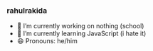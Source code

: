 ### rahulrakida
- 🔭 I’m currently working on nothing (school)
- 🌱 I’m currently learning JavaScript (i hate it)
- 😄 Pronouns: he/him



<!--
**rahulrakida/rahulrakida** is a ✨ _special_ ✨ repository because its `README.md` (this file) appears on your GitHub profile.

Here are some ideas to get you started:

- 🔭 I’m currently working on ...
- 🌱 I’m currently learning ...
- 👯 I’m looking to collaborate on ...
- 🤔 I’m looking for help with ...
- 💬 Ask me about ...
- 📫 How to reach me: ...
- 😄 Pronouns: ...
- ⚡ Fun fact: ...
-->
